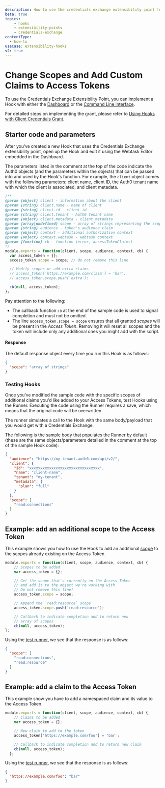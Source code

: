 ```yaml
---
description: How to use the credentials exchange extensibility point for use with Hooks
beta: true
topics:
    - hooks
    - extensibility-points
    - credentials-exchange
contentType:
  - how-to
useCase: extensibility-hooks
v2: true
---
```

# Change Scopes and Add Custom Claims to Access Tokens

To use the Credentials Exchange Extensibility Point, you can implement a Hook with either the [Dashboard](/hooks/guides/create-hooks-using-dashboard) or the [Command Line Interface](/hooks/guides/create-hooks-using-cli). 

For detailed steps on implementing the grant, please refer to [Using Hooks with Client Credentials Grant](/api-auth/tutorials/client-credentials/customize-with-hooks).

## Starter code and parameters

After you've created a new Hook that uses the Credentials Exchange extensibility point, open up the Hook and edit it using the Webtask Editor embedded in the Dashboard. 

The parameters listed in the comment at the top of the code indicate the Auth0 objects (and the parameters within the objects) that can be passed into and used by the Hook's function. For example, the `client` object comes with the following parameters: client name, client ID, the Auth0 tenant name with which the client is associated, and client metadata. 

```js
/**
@param {object} client - information about the client
@param {string} client.name - name of client
@param {string} client.id - client id
@param {string} client.tenant - Auth0 tenant name
@param {object} client.metadata - client metadata
@param {array|undefined} scope - array of strings representing the scope claim or undefined
@param {string} audience - token's audience claim
@param {object} context - additional authorization context
@param {object} context.webtask - webtask context
@param {function} cb - function (error, accessTokenClaims)
*/
module.exports = function(client, scope, audience, context, cb) {
  var access_token = {};
  access_token.scope = scope; // do not remove this line

  // Modify scopes or add extra claims
  // access_token['https://example.com/claim'] = 'bar';
  // access_token.scope.push('extra');

  cb(null, access_token);
};
```

Pay attention to the following:
- The callback function `cb` at the end of the sample code is used to signal completion and must not be omitted.
- The line `access_token.scope = scope` ensures that all granted <dfn data-key="scope">scopes</dfn> will be present in the <dfn data-key="access-token">Access Token</dfn>. Removing it will reset all scopes and the token will include only any additional ones you might add with the script.

#### Response

The default response object every time you run this Hook is as follows:

```json
{
  "scope": "array of strings"
}
```

### Testing Hooks

Once you've modified the sample code with the specific scopes of additional claims you'd like added to your Access Tokens, test Hooks using the Runner. Executing the code using the Runner requires a save, which means that the original code will be overwritten.

The runner simulates a call to the Hook with the same body/payload that you would get with a Credentials Exchange. 

The following is the sample body that populates the Runner by default (these are the same objects/parameters detailed in the comment at the top of the sample Hook code):

```json
{
  "audience": "https://my-tenant.auth0.com/api/v2/",
  "client": {
    "id": "xxxxxxxxxxxxxxxxxxxxxxxxxxxxxxxx",
    "name": "client-name",
    "tenant": "my-tenant",
    "metadata": {
      "plan": "full"
    }
  },
  "scope": [
    "read:connections"
  ]
}
```

## Example: add an additional scope to the Access Token

This example shows you how to use the Hook to add an additional [scope](/scopes) to the scopes already existing on the Access Token.

```js
module.exports = function(client, scope, audience, context, cb) {
    // Scopes to be added
    var access_token = {};

    // Get the scope that's currently on the Access Token
    // and add it to the object we're working with
    // Do not remove this line!
    access_token.scope = scope;

    // Append the `read:resource` scope
    access_token.scope.push('read:resource');

    // Callback to indicate completion and to return new
    // array of scopes
    cb(null, access_token);
};
```

Using the [test runner](https://webtask.io/docs/editor/runner), we see that the response is as follows:

```json
{
  "scope": [
    "read:connections",
    "read:resource"
  ]
}
```

## Example: add a claim to the Access Token

This example show you have to add a namespaced claim and its value to the Access Token.

```js
module.exports = function(client, scope, audience, context, cb) {
    // Claims to be added
    var access_token = {};

    // New claim to add to the token
    access_token['https://example.com/foo'] = 'bar';

    // Callback to indicate completion and to return new claim
    cb(null, access_token);
  };
```

Using the [test runner](https://webtask.io/docs/editor/runner), we see that the response is as follows:

```json
{
  "https://example.com/foo": "bar"
}
```
